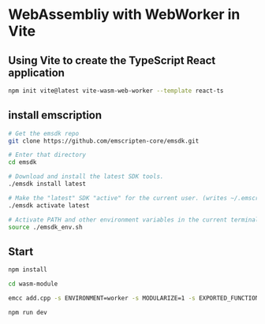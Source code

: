 # WebAssembliy with WebWorker in Vite

## Using Vite to create the TypeScript React application

```bash
npm init vite@latest vite-wasm-web-worker --template react-ts
```

## install emscription

```bash
# Get the emsdk repo
git clone https://github.com/emscripten-core/emsdk.git

# Enter that directory
cd emsdk

# Download and install the latest SDK tools.
./emsdk install latest

# Make the "latest" SDK "active" for the current user. (writes ~/.emscripten file)
./emsdk activate latest

# Activate PATH and other environment variables in the current terminal
source ./emsdk_env.sh
```

## Start

```bash
npm install

cd wasm-module

emcc add.cpp -s ENVIRONMENT=worker -s MODULARIZE=1 -s EXPORTED_FUNCTIONS="['_add']" -o add.js

npm run dev
```
